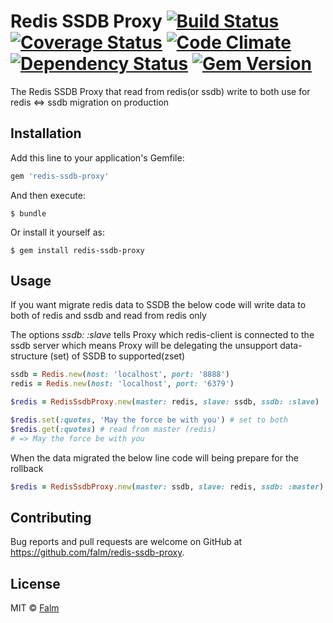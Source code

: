 # Redis SSDB Proxy [![Build Status](https://travis-ci.org/falm/redis-ssdb-proxy.svg?branch=master)](https://travis-ci.org/falm/redis-ssdb-proxy) [![Coverage Status](https://coveralls.io/repos/github/falm/redis-ssdb-proxy/badge.svg?branch=master)](https://coveralls.io/github/falm/redis-ssdb-proxy?branch=master) [![Code Climate](https://codeclimate.com/github/falm/redis-ssdb-proxy/badges/gpa.svg)](https://codeclimate.com/github/falm/redis-ssdb-proxy) [![Dependency Status](https://gemnasium.com/badges/github.com/falm/redis-ssdb-proxy.svg)](https://gemnasium.com/github.com/falm/redis-ssdb-proxy) [![Gem Version](https://badge.fury.io/rb/redis-ssdb-proxy.svg)](https://badge.fury.io/rb/redis-ssdb-proxy)

The Redis SSDB Proxy that read from redis(or ssdb) write to both use for redis <=> ssdb migration on production

## Installation

Add this line to your application's Gemfile:

```ruby
gem 'redis-ssdb-proxy'
```

And then execute:

    $ bundle

Or install it yourself as:

    $ gem install redis-ssdb-proxy

## Usage

If you want migrate redis data to SSDB the below code will write data to both of redis and ssdb and read from redis only

The options *ssdb: :slave* tells Proxy which redis-client is connected to the ssdb server which means Proxy will be delegating the unsupport data-structure (set) of SSDB to supported(zset)
```ruby
ssdb = Redis.new(host: 'localhost', port: '8888')
redis = Redis.new(host: 'localhost', port: '6379')

$redis = RedisSsdbProxy.new(master: redis, slave: ssdb, ssdb: :slave)

$redis.set(:quotes, 'May the force be with you') # set to both
$redis.get(:quotes) # read from master (redis)
# => May the force be with you
```

When the data migrated the below line code will being prepare for the rollback

```ruby
$redis = RedisSsdbProxy.new(master: ssdb, slave: redis, ssdb: :master)
```

## Contributing

Bug reports and pull requests are welcome on GitHub at https://github.com/falm/redis-ssdb-proxy.

## License
MIT © [Falm](https://github.com/falm)

